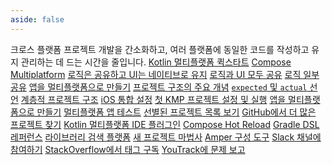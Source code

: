 ```yaml
---
aside: false
---
```

<topic
    xmlns:xsi="http://www.w3.org/2001/XMLSchema-instance"
    xsi:noNamespaceSchemaLocation="https://resources.jetbrains.com/writerside/1.0/topic.v2.xsd"
    title="Kotlin 멀티플랫폼" id="multiplatform">
    <section-starting-page>
        <title>Kotlin 멀티플랫폼</title>
        <description>
            크로스 플랫폼 프로젝트 개발을 간소화하고, 여러 플랫폼에 동일한 코드를 작성하고 유지 관리하는 데 드는 시간을 줄입니다.
        </description>
        <spotlight>
            <a href="https://www.jetbrains.com/help/kotlin-multiplatform-dev/quickstart.html" type="cross-platform" summary="첫 KMP 프로젝트 설정 및 실행">Kotlin 멀티플랫폼 퀵스타트</a>
            <a href="https://www.jetbrains.com/help/kotlin-multiplatform-dev/compose-multiplatform.html" summary="JetBrains가 개발한 Kotlin 기반 선언형 멀티플랫폼 UI 프레임워크 알아보기" type="creative">Compose Multiplatform</a>
        </spotlight>
        <primary>
            <title>주요 사용 사례</title>
            <a href="https://www.jetbrains.com/help/kotlin-multiplatform-dev/multiplatform-create-first-app.html" summary="Kotlin 멀티플랫폼을 알아보고, Android 및 iOS에서 모두 작동하는 모바일 앱을 Android Studio에서 만드세요.">로직은 공유하고 UI는 네이티브로 유지</a>
            <a href="https://www.jetbrains.com/help/kotlin-multiplatform-dev/compose-multiplatform-create-first-app.html" summary="Compose Multiplatform을 사용하여 Android, iOS, 데스크톱 간에 UI를 공유하는 애플리케이션 생성">로직과 UI 모두 공유</a>
            <a href="https://www.jetbrains.com/help/kotlin-multiplatform-dev/multiplatform-ktor-sqldelight.html" summary="Android와 iOS 간에 공유 데이터 접근 계층을 갖는 멀티플랫폼 앱 생성">로직 일부 공유</a>
            <a href="https://www.jetbrains.com/help/kotlin-multiplatform-dev/multiplatform-integrate-in-existing-app.html" summary="Android 애플리케이션이 iOS에서 작동하도록 만들기">앱을 멀티플랫폼으로 만들기</a>
        </primary>
        <secondary>
            <title>Kotlin 멀티플랫폼 기술</title>
            <a href="https://www.jetbrains.com/help/kotlin-multiplatform-dev/multiplatform-discover-project.html" summary="기본 사항 알아보기: 공통 및 플랫폼별 코드, 타겟, 소스 세트">프로젝트 구조의 주요 개념</a>
            <a href="https://www.jetbrains.com/help/kotlin-multiplatform-dev/multiplatform-expect-actual.html" summary="플랫폼별 API에 접근하기 위해 `expected` 및 `actual` 선언 사용">`expected` 및 `actual` 선언</a>
            <a href="https://www.jetbrains.com/help/kotlin-multiplatform-dev/multiplatform-hierarchy.html" summary="공통 코드 공유를 위한 소스 세트 계층 구조 구성">계층적 프로젝트 구조</a>
            <a href="https://www.jetbrains.com/help/kotlin-multiplatform-dev/multiplatform-ios-integration-overview.html" summary="Kotlin 멀티플랫폼 공유 모듈을 iOS 앱에 통합">iOS 통합 설정</a>
        </secondary>
        <misc>
            <links narrow="true">
                <group>
                    <title>튜토리얼 &amp; 샘플</title>
                    <a href="https://www.jetbrains.com/help/kotlin-multiplatform-dev/quickstart.html" summary="첫 KMP 프로젝트 설정 및 실행">첫 KMP 프로젝트 설정 및 실행</a>
                    <a href="https://www.jetbrains.com/help/kotlin-multiplatform-dev/multiplatform-integrate-in-existing-app.html" summary="Android 애플리케이션이 iOS에서 작동하도록 만들기">앱을 멀티플랫폼으로 만들기</a>
                    <a href="https://www.jetbrains.com/help/kotlin-multiplatform-dev/multiplatform-run-tests.html" summary="Kotlin 멀티플랫폼 애플리케이션 생성 및 테스트 방법 알아보기">멀티플랫폼 앱 테스트</a>
                    <a href="https://www.jetbrains.com/help/kotlin-multiplatform-dev/multiplatform-samples.html" summary="Kotlin 멀티플랫폼 샘플">선별된 프로젝트 목록 보기</a>
                    <a href="https://github.com/topics/kotlin-multiplatform-sample" summary="GitHub &quot;kotlin-multiplatform&quot; 토픽">GitHub에서 더 많은 프로젝트 찾기</a>
                </group>
                <group>
                    <title>도구</title>
                    <a href="https://plugins.jetbrains.com/plugin/14936-kotlin-multiplatform" summary="IntelliJ IDEA 및 Android Studio용 Kotlin 멀티플랫폼 플러그인">Kotlin 멀티플랫폼 IDE 플러그인</a>
                    <a href="https://www.jetbrains.com/help/kotlin-multiplatform-dev/compose-hot-reload.html" summary="Compose Hot Reload로 UI를 빠르게 반복">Compose Hot Reload</a>
                    <a href="https://www.jetbrains.com/help/kotlin-multiplatform-dev/multiplatform-dsl-reference.html" summary="Kotlin 멀티플랫폼 프로젝트용 Gradle 빌드 스크립트 구성">Gradle DSL 레퍼런스</a>
                    <a href="https://klibs.io/" summary="JetBrains에서 개발한 Kotlin 멀티플랫폼 라이브러리용 실험적인 검색 플랫폼">라이브러리 검색 플랫폼</a>
                    <a href="https://kmp.jetbrains.com/" summary="멀티플랫폼 프로젝트 템플릿을 빠르게 생성하고 다운로드">새 프로젝트 마법사</a>
                    <a href="https://www.jetbrains.com/help/kotlin-multiplatform-dev/amper.html" summary="Amper를 사용한 프로젝트 구성">Amper 구성 도구</a>
                </group>
                <group>
                    <title>커뮤니티 &amp; 도움말</title>
                    <a href="https://kotlinlang.slack.com/archives/C3PQML5NU" summary="Kotlin Slack">Slack 채널에 참여하기</a>
                    <a href="https://stackoverflow.com/questions/tagged/kotlin-multiplatform" summary="`kotlin-multiplatform` 태그 구독">StackOverflow에서 태그 구독</a>
                    <a href="https://youtrack.jetbrains.com/newIssue?project=KT" summary="Kotlin 이슈 트래커">YouTrack에 문제 보고</a>
                </group>
            </links>
        </misc>
    </section-starting-page>
</topic>
